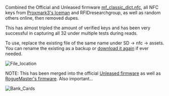 Combined the Official and Unleased firmware [mf_classic_dict.nfc](https://github.com/Eng1n33r/flipperzero-firmware/blob/dev/assets/resources/nfc/assets/mf_classic_dict.nfc), all NFC keys from [Proxmark3's Iceman](https://github.com/RfidResearchGroup/proxmark3/tree/master/client/dictionaries) and RFIDresearchgroup, as well as random others online, then removed dupes.

This has almost tripled the amount of verified keys and has been very successful in capturing all 32 under multiple tests during reads.

To use, replace the existing file of the same name under SD -> nfc -> assets. You can rename the existing as a backup or [download it again](https://github.com/Eng1n33r/flipperzero-firmware/blob/dev/assets/resources/nfc/assets/mf_classic_dict.nfc) if ever needed.

![File_location](https://user-images.githubusercontent.com/57457139/170588136-dbe99587-a04f-4dfd-8032-5e84b929cf58.png)

NOTE: This has been merged into the official [Unleased firmware](https://github.com/Eng1n33r/flipperzero-firmware/commit/9e9b33445f0524d6d6ef4641cfc275731d0936c4) as well as [RogueMaster's firmware](https://github.com/RogueMaster/flipperzero-firmware-wPlugins). Also important...

![Bank_Cards](https://user-images.githubusercontent.com/57457139/170762420-3e496885-d167-401a-ba4e-517a08a75214.png)
